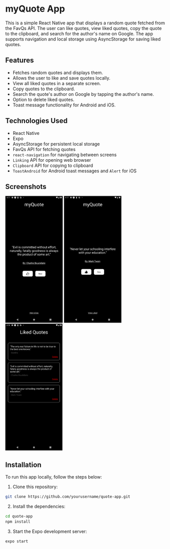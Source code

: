 # myQuote App

This is a simple React Native app that displays a random quote fetched from the FavQs API. The user can like quotes, view liked quotes, copy the quote to the clipboard, and search for the author's name on Google. The app supports navigation and local storage using AsyncStorage for saving liked quotes.

## Features

- Fetches random quotes and displays them.
- Allows the user to like and save quotes locally.
- View all liked quotes in a separate screen.
- Copy quotes to the clipboard.
- Search the quote's author on Google by tapping the author's name.
- Option to delete liked quotes.
- Toast message functionality for Android and iOS.

## Technologies Used

- React Native
- Expo
- AsyncStorage for persistent local storage
- FavQs API for fetching quotes
- `react-navigation` for navigating between screens
- `Linking` API for opening web browser
- `Clipboard` API for copying to clipboard
- `ToastAndroid` for Android toast messages and `Alert` for iOS

## Screenshots

<p>
<img src = 'assets/app-imgs/quote-home.png' height='400'>
<img src = 'assets/app-imgs/new-liked-quote.png' height='400'>
<img src = 'assets/app-imgs/saved-liked-quotes.png' height='400'>
</p>

## Installation

To run this app locally, follow the steps below:

1. Clone this repository:

```bash
git clone https://github.com/yourusername/quote-app.git
```

2. Install the dependencies:

```bash
cd quote-app
npm install
```

3. Start the Expo development server:

```bash
expo start
```
